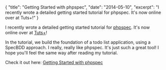 {
    "title": "Getting Started with phpspec",
    "date": "2014-05-10",
    "excerpt": "I recently wrote a detailed getting started tutorial for phpspec. It's now online over at Tuts+!"
}

I recently wrote a detailed getting started tutorial for [phpspec](http://phpspec.net/). It's now online over at [Tuts+](http://code.tutsplus.com/tutorials/getting-started-with-phpspec--cms-20919)!

In the tutorial, we build the foundation of a todo list application, using a SpecBDD approach. I really, really like phpspec. It's just such a great tool! I hope you'll feel the same way after reading my tutorial.

Check it out here: [Getting Started with phpspec](http://code.tutsplus.com/tutorials/getting-started-with-phpspec--cms-20919)
